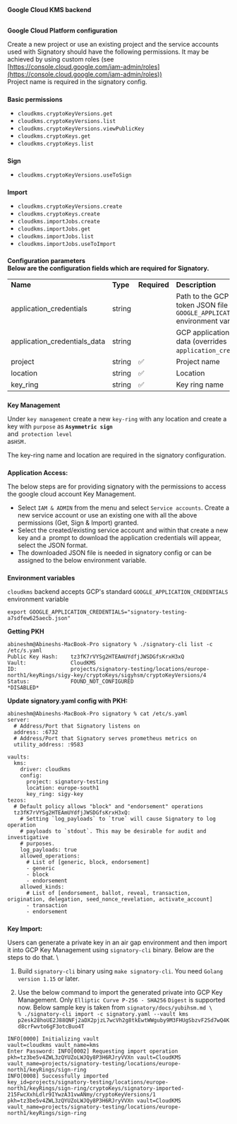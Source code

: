 ## 
**Google Cloud KMS backend**


## 
**Google Cloud Platform configuration**

Create a new project or use an existing project and the service accounts used with Signatory should have the following permissions. It may be achieved by using custom roles (see [https://console.cloud.google.com/iam-admin/roles](https://console.cloud.google.com/iam-admin/roles)) \
Project name is required in the signatory config.


### 
**Basic permissions**



* `cloudkms.cryptoKeyVersions.get`
* `cloudkms.cryptoKeyVersions.list`
* `cloudkms.cryptoKeyVersions.viewPublicKey`
* `cloudkms.cryptoKeys.get`
* `cloudkms.cryptoKeys.list`

### 
**Sign**

* `cloudkms.cryptoKeyVersions.useToSign`

### 
**Import**

* `cloudkms.cryptoKeyVersions.create`
* `cloudkms.cryptoKeys.create`
* `cloudkms.importJobs.create`
* `cloudkms.importJobs.get`
* `cloudkms.importJobs.list`
* `cloudkms.importJobs.useToImport`

###
**Configuration parameters \
Below are the configuration fields which are required for Signatory.**


<table>
  <tr>
   <td>
<strong>Name</strong>
   </td>
   <td><strong>Type</strong>
   </td>
   <td><strong>Required</strong>
   </td>
   <td><strong>Description</strong>
   </td>
  </tr>
  <tr>
   <td>application_credentials
   </td>
   <td>string
   </td>
   <td>
   </td>
   <td>Path to the GCP application token JSON file (overrides <code>GOOGLE_APPLICATION_CREDENTIALS</code> environment variable)
   </td>
  </tr>
  <tr>
   <td>application_credentials_data
   </td>
   <td>string
   </td>
   <td>
   </td>
   <td>GCP application token JSON data (overrides <code>application_credentials</code>)
   </td>
  </tr>
  <tr>
   <td>project
   </td>
   <td>string
   </td>
   <td>✅
   </td>
   <td>Project name
   </td>
  </tr>
  <tr>
   <td>location
   </td>
   <td>string
   </td>
   <td>✅
   </td>
   <td>Location
   </td>
  </tr>
  <tr>
   <td>key_ring
   </td>
   <td>string
   </td>
   <td>✅
   </td>
   <td>Key ring name
   </td>
  </tr>
</table>



### 
**Key Management**


Under <code>key management</code> </strong>create a new <code>key-ring</code> with any location and create a key with <code>purpose</code> as<strong> <code>Asymmetric sign </code></strong>and<code> protection level </code>as<code>HSM.</code>

The key-ring name and location are required in the signatory configuration.


### 
**Application Access:**

The below steps are for providing signatory with the permissions to access the google cloud account Key Management.



* Select `IAM & ADMIN` from the menu and select `Service accounts`. Create a new service account or use an existing one with all the above permissions (Get, Sign & Import) granted.
* Select the created/existing service account and within that create a new key and a` `prompt to download the application credentials will appear, select the JSON format.
* The downloaded JSON file is needed in signatory config or can be assigned to the below environment variable.

### 
**Environment variables**


`cloudkms` backend accepts GCP's standard `GOOGLE_APPLICATION_CREDENTIALS` environment variable


```
export GOOGLE_APPLICATION_CREDENTIALS="signatory-testing-a7sdfew625aecb.json"
```


**Getting PKH**


```
abineshm@Abineshs-MacBook-Pro signatory % ./signatory-cli list -c /etc/s.yaml
Public Key Hash:    tz3fK7rVYSg2HTEAmUYdfjJWSDGfsKrxH3xQ
Vault:              CloudKMS
ID:                 projects/signatory-testing/locations/europe-north1/keyRings/sigy-key/cryptoKeys/sigyhsm/cryptoKeyVersions/4
Status:             FOUND_NOT_CONFIGURED
*DISABLED*
```


**Update signatory.yaml config with PKH:**


```
abineshm@Abineshs-MacBook-Pro signatory % cat /etc/s.yaml 
server:
  # Address/Port that Signatory listens on
  address: :6732
  # Address/Port that Signatory serves prometheus metrics on
  utility_address: :9583

vaults:
  kms:
    driver: cloudkms
    config:
      project: signatory-testing
      location: europe-south1
      key_ring: sigy-key
tezos:
  # Default policy allows "block" and "endorsement" operations
  tz3fK7rVYSg2HTEAmUYdfjJWSDGfsKrxH3xQ:
    # Setting `log_payloads` to `true` will cause Signatory to log operation
    # payloads to `stdout`. This may be desirable for audit and investigative
    # purposes.
    log_payloads: true
    allowed_operations:
      # List of [generic, block, endorsement]
      - generic
      - block
      - endorsement
    allowed_kinds:
      # List of [endorsement, ballot, reveal, transaction, origination, delegation, seed_nonce_revelation, activate_account]
      - transaction
      - endorsement
```

### 
**Key Import:**

Users can generate a private key in an air gap environment and then import it into GCP Key Management using `signatory-cli` binary. Below are the steps to do that. \

1. Build `signatory-cli` binary using `make signatory-cli`. You need `Golang version 1.15` or later.

2. Use the below command to import the generated private into GCP Key Management. Only `Elliptic Curve P-256 - SHA256` `Digest` is supported now. Below sample key is taken from `signatory/docs/yubihsm.md \
` \
`% ./signatory-cli import -c signatory.yaml --vault kms p2esk28hoUE2J88QNFj2aDX2pjzL7wcVh2g8tkEwtWWguby9M3FHUgSbzvF2Sd7wQ4Kd8crFwvto6gF3otcBuo4T`


```
INFO[0000] Initializing vault                            vault=cloudkms vault_name=kms
Enter Password: INFO[0002] Requesting import operation                   pkh=tz3be5v4ZWL3zQYUZoLWJQy8P3H6RJryVVXn vault=CloudKMS vault_name=projects/signatory-testing/locations/europe-north1/keyRings/sign-ring
INFO[0008] Successfully imported                         key_id=projects/signatory-testing/locations/europe-north1/keyRings/sign-ring/cryptoKeys/signatory-imported-215FwcXxhLdlr9IYwzA31vwANmy/cryptoKeyVersions/1 pkh=tz3be5v4ZWL3zQYUZoLWJQy8P3H6RJryVVXn vault=CloudKMS vault_name=projects/signatory-testing/locations/europe-north1/keyRings/sign-ring
